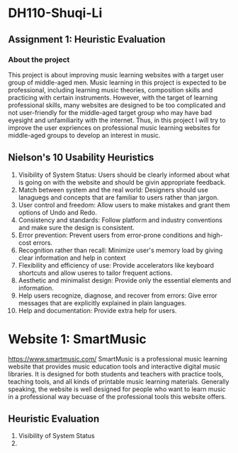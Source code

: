 # DH110-Shuqi-Li
## Assignment 1: Heuristic Evaluation 
### About the project 
This project is about improving music learning websites with a target user group of middle-aged men. Music learning in this project is expected to be professional, including learning music theories, composition skills and practicing with certain instruments. However, with the target of learning professional skills, many websites are designed to be too complicated and not user-friendly for the middle-aged target group who may have bad eyesight and unfamiliarity with the internet. Thus, in this project I will try to improve the user expriences on professional music learning websites for middle-aged groups to develop an interest in music. 

## Nielson's 10 Usability Heuristics 
1. Visibility of System Status: Users should be clearly informed about what is going on with the website and should be givin appropriate feedback. 
2. Match between system and the real world: Designers should use lanaguegs and concepts that are familiar to users rather than jargon. 
3. User control and freedom: Allow users to make mistakes and grant them options of Undo and Redo. 
4. Consistency and standards: Follow platform and industry conventions and make sure the design is consistent. 
5. Error prevention: Prevent users from error-prone conditions and high-cost errors. 
6. Recognition rather than recall: Minimize user's memory load by giving clear information and help in context 
7. Flexibility and efficiency of use: Provide accelerators like keyboard shortcuts and allow useres to tailor frequent actions. 
8. Aesthetic and minimalist design: Provide only the essential elements and information. 
9. Help users recognize, diagnose, and recover from errors: Give error messages that are explicitly explained in plain languages. 
10. Help and documentation: Provide extra help for users. 

# Website 1: SmartMusic 
https://www.smartmusic.com/
SmartMusic is a professional music learning website that provides music education tools and interactive digital music libraries. It is designed for both students and teachers with practice tools, teaching tools, and all kinds of printable music learning materials. Generally speaking, the website is well designed for people who want to learn music in a professional way becuase of the professional tools this website offers. 

## Heuristic Evaluation 
1. Visibility of System Status 
2. 
